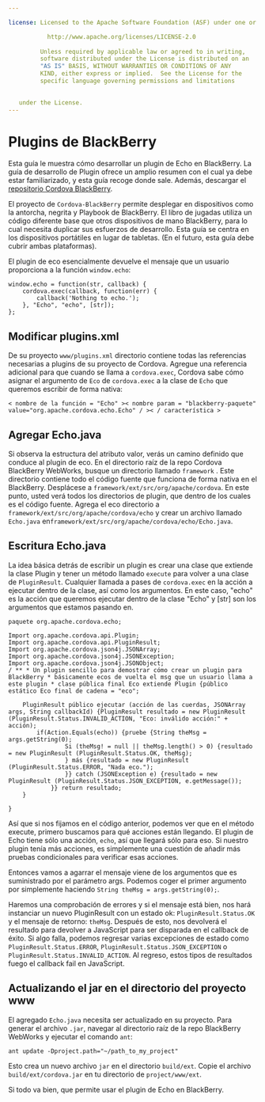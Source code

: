 ```yaml
---

license: Licensed to the Apache Software Foundation (ASF) under one or more contributor license agreements. See the NOTICE file distributed with this work for additional information regarding copyright ownership. The ASF licenses this file to you under the Apache License, Version 2.0 (the "License"); you may not use this file except in compliance with the License. You may obtain a copy of the License at

           http://www.apache.org/licenses/LICENSE-2.0
    
         Unless required by applicable law or agreed to in writing,
         software distributed under the License is distributed on an
         "AS IS" BASIS, WITHOUT WARRANTIES OR CONDITIONS OF ANY
         KIND, either express or implied.  See the License for the
         specific language governing permissions and limitations
    

   under the License.
---
```


# Plugins de BlackBerry

Esta guía le muestra cómo desarrollar un plugin de Echo en BlackBerry. La guía de desarrollo de Plugin ofrece un amplio resumen con el cual ya debe estar familiarizado, y esta guía recoge donde sale. Además, descargar el [repositorio Cordova BlackBerry][1].

 [1]: https://git-wip-us.apache.org/repos/asf?p=cordova-blackberry-webworks.git;a=summary

El proyecto de `Cordova-BlackBerry` permite desplegar en dispositivos como la antorcha, negrita y Playbook de BlackBerry. El libro de jugadas utiliza un código diferente base que otros dispositivos de mano BlackBerry, para lo cual necesita duplicar sus esfuerzos de desarrollo. Esta guía se centra en los dispositivos portátiles en lugar de tabletas. (En el futuro, esta guía debe cubrir ambas plataformas).

El plugin de eco esencialmente devuelve el mensaje que un usuario proporciona a la función `window.echo`:

    window.echo = function(str, callback) {
        cordova.exec(callback, function(err) {
            callback('Nothing to echo.');
        }, "Echo", "echo", [str]);
    };
    

## Modificar plugins.xml

De su proyecto `www/plugins.xml` directorio contiene todas las referencias necesarias a plugins de su proyecto de Cordova. Agregue una referencia adicional para que cuando se llama a `cordova.exec`, Cordova sabe cómo asignar el argumento de `Eco` de `cordova.exec` a la clase de `Echo` que queremos escribir de forma nativa:

    < nombre de la función = "Echo" >< nombre param = "blackberry-paquete" value="org.apache.cordova.echo.Echo" / >< / característica >
    

## Agregar Echo.java

Si observa la estructura del atributo valor, verás un camino definido que conduce al plugin de eco. En el directorio raíz de la repo Cordova BlackBerry WebWorks, busque un directorio llamado `framework` . Este directorio contiene todo el código fuente que funciona de forma nativa en el BlackBerry. Desplácese a `framework/ext/src/org/apache/cordova`. En este punto, usted verá todos los directorios de plugin, que dentro de los cuales es el código fuente. Agrega el eco directorio a `framework/ext/src/org/apache/cordova/echo` y crear un archivo llamado `Echo.java` en`framework/ext/src/org/apache/cordova/echo/Echo.java`.

## Escritura Echo.java

La idea básica detrás de escribir un plugin es crear una clase que extiende la clase Plugin y tener un método llamado `execute` para volver a una clase de `PluginResult`. Cualquier llamada a pases de `cordova.exec` en la acción a ejecutar dentro de la clase, así como los argumentos. En este caso, "echo" es la acción que queremos ejecutar dentro de la clase "Echo" y [str] son los argumentos que estamos pasando en.

    paquete org.apache.cordova.echo;
    
    Import org.apache.cordova.api.Plugin;
    Import org.apache.cordova.api.PluginResult;
    Import org.apache.cordova.json4j.JSONArray;
    Import org.apache.cordova.json4j.JSONException;
    Import org.apache.cordova.json4j.JSONObject;
    / ** * Un plugin sencillo para demostrar cómo crear un plugin para BlackBerry * básicamente ecos de vuelta el msg que un usuario llama a este plugin * clase pública final Eco extiende Plugin {público estático Eco final de cadena = "eco";
    
        PluginResult público ejecutar (acción de las cuerdas, JSONArray args, String callbackId) {PluginResult resultado = new PluginResult (PluginResult.Status.INVALID_ACTION, "Eco: inválido acción:" + acción);
            if(Action.Equals(echo)) {pruebe {String theMsg = args.getString(0);
                    Si (theMsg! = null || theMsg.length() > 0) {resultado = new PluginResult (PluginResult.Status.OK, theMsg);
                    } más {resultado = new PluginResult (PluginResult.Status.ERROR, "Nada eco.");
                    }} catch (JSONException e) {resultado = new PluginResult (PluginResult.Status.JSON_EXCEPTION, e.getMessage());
                }} return resultado;
        }
    
    }
    

Así que si nos fijamos en el código anterior, podemos ver que en el método execute, primero buscamos para qué acciones están llegando. El plugin de Echo tiene sólo una acción, `echo`, así que llegará sólo para eso. Si nuestro plugin tenía más acciones, es simplemente una cuestión de añadir más pruebas condicionales para verificar esas acciones.

Entonces vamos a agarrar el mensaje viene de los argumentos que es suministrado por el parámetro args. Podemos coger el primer argumento por simplemente haciendo `String theMsg = args.getString(0);`.

Haremos una comprobación de errores y si el mensaje está bien, nos hará instanciar un nuevo PluginResult con un estado ok: `PluginResult.Status.OK` y el mensaje de retorno: `theMsg`. Después de esto, nos devolverá el resultado para devolver a JavaScript para ser disparada en el callback de éxito. Si algo falla, podemos regresar varias excepciones de estado como `PluginResult.Status.ERROR`, `PluginResult.Status.JSON_EXCEPTION` o `PluginResult.Status.INVALID_ACTION`. Al regreso, estos tipos de resultados fuego el callback fail en JavaScript.

## Actualizando el jar en el directorio del proyecto www

El agregado `Echo.java` necesita ser actualizado en su proyecto. Para generar el archivo `.jar`, navegar al directorio raíz de la repo BlackBerry WebWorks y ejecutar el comando `ant`:

    ant update -Dproject.path="~/path_to_my_project"
    

Esto crea un nuevo archivo `jar` en el directorio `build/ext`. Copie el archivo `build/ext/cordova.jar` en tu directorio de `project/www/ext`.

Si todo va bien, que permite usar el plugin de Echo en BlackBerry.